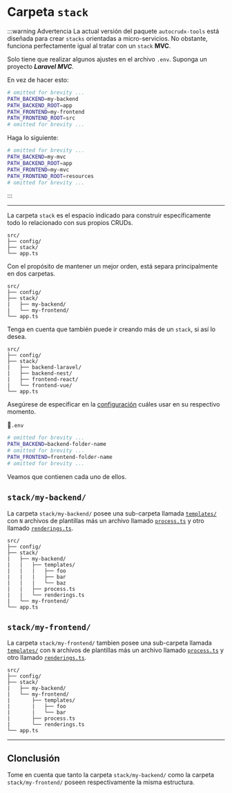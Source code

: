 # Carpeta `stack`

:::warning Advertencia
La actual versión del paquete `autocrudx-tools` está diseñada para crear `stacks` orientadas a micro-servicios. No obstante, funciona perfectamente igual al tratar con un `stack` **MVC**. 

Solo tiene que realizar algunos ajustes en el archivo `.env`. Suponga un proyecto **_Laravel MVC_**.

En vez de hacer esto:
```sh
# omitted for brevity ...
PATH_BACKEND=my-backend
PATH_BACKEND_ROOT=app
PATH_FRONTEND=my-frontend
PATH_FRONTEND_ROOT=src
# omitted for brevity ...
```

Haga lo siguiente:
```sh
# omitted for brevity ...
PATH_BACKEND=my-mvc
PATH_BACKEND_ROOT=app
PATH_FRONTEND=my-mvc
PATH_FRONTEND_ROOT=resources
# omitted for brevity ...
```
:::

---

La carpeta `stack` es el espacio indicado para construir específicamente todo lo relacionado con sus propios CRUDs.

```txt{3}
src/
├── config/
├── stack/
└── app.ts
```

Con el propósito de mantener un mejor orden, está separa principalmente en dos carpetas.

```txt{4,5}
src/
├── config/
├── stack/
|   ├── my-backend/
|   └── my-frontend/
└── app.ts
```

Tenga en cuenta que también puede ir creando más de un `stack`, si así lo desea.

```txt{4,5}
src/
├── config/
├── stack/
|   ├── backend-laravel/
|   ├── backend-nest/
|   ├── frontend-react/
|   └── frontend-vue/
└── app.ts 
```

Asegúrese de especificar en la [configuración](../env-config.html) cuáles usar en su respectivo momento.

📃`.env`
```sh
# omitted for brevity ...
PATH_BACKEND=backend-folder-name
# omitted for brevity ...
PATH_FRONTEND=frontend-folder-name
# omitted for brevity ...
```

Veamos  que contienen cada uno de ellos.

## `stack/my-backend/`

La carpeta `stack/my-backend/` posee una sub-carpeta llamada [`templates/`](./templates.html) con `N` archivos de plantillas más un archivo llamado [`process.ts`](./process.html) y otro llamado [`renderings.ts`](./renderings.html).



```txt{5,6,7,8,9,10}
src/
├── config/
├── stack/
|   ├── my-backend/
|   |   ├── templates/
|   |   |   ├── foo
|   |   |   ├── bar
|   |   |   └── baz
|   |   ├── process.ts
|   |   └── renderings.ts
|   └── my-frontend/
└── app.ts
```

## `stack/my-frontend/`

La carpeta `stack/my-frontend/` tambien posee una sub-carpeta llamada [`templates/`](./templates.html) con `N` archivos de plantillas más un archivo llamado [`process.ts`](./process.html) y otro llamado [`renderings.ts`](./renderings.html).

```txt{6,7,8,9,10}
src/
├── config/
├── stack/
|   ├── my-backend/
|   └── my-frontend/
|       ├── templates/
|       |   ├── foo
|       |   └── bar
|       ├── process.ts
|       └── renderings.ts
└── app.ts
```

---

## Clonclusión

Tome en cuenta que tanto la carpeta `stack/my-backend/` como la carpeta `stack/my-frontend/` poseen respectivamente la misma estructura.
